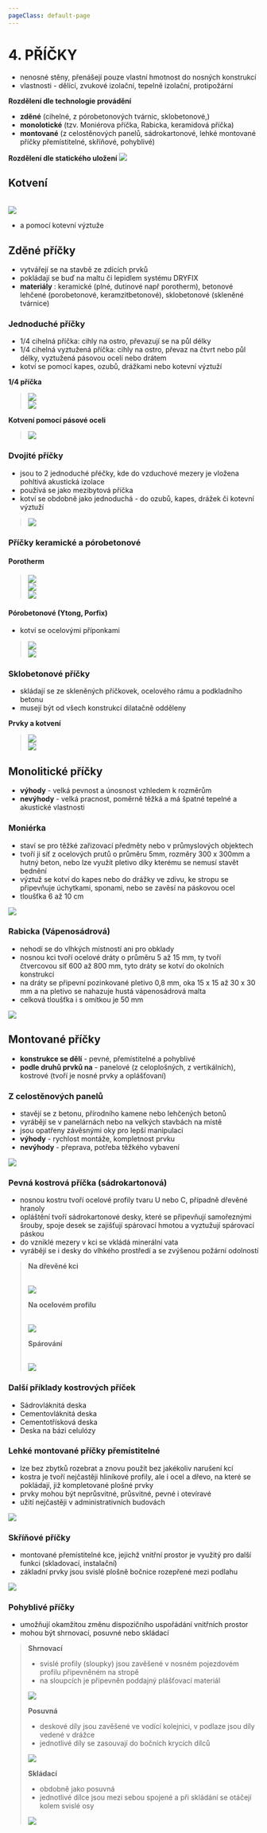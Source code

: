 ```yaml
---
pageClass: default-page
---
```


# 4. PŘÍČKY

- nenosné stěny, přenášejí pouze vlastní hmotnost do
  nosných konstrukcí
- vlastnosti - dělící, zvukové izolační, tepelně izolační, protipožární

**Rozdělení dle technologie provádění**

- **zděné** (cihelné, z pórobetonových tvárnic, sklobetonové,)
- **monolotické** (tzv. Moniérova příčka, Rabicka, keramidová příčka)
- **montované** (z celostěnových panelů, sádrokartonové, lehké montované příčky přemístitelné, skříňové, pohyblivé)

**Rozdělení dle statického uložení**
<img class="centered_image" src="/images/pos/4/ulozeni1.jpg" />

## Kotvení

<br>
<img class="centered_image" src="/images/pos/4/35.jpg" />

- a pomocí kotevní výztuže

## Zděné příčky

- vytvářejí se na stavbě ze zdících prvků
- pokládají se buď na maltu či lepidlem systému DRYFIX
- **materiály** : keramické (plné, dutinové např porotherm), betonové lehčené (porobetonové, keramzitbetonové), sklobetonové (skleněné tvárnice)

### **Jednoduché příčky**

- 1/4 cihelná příčka: cihly na ostro, převazují se na půl délky
- 1/4 cihelná vyztužená příčka: cihly na ostro, převaz na čtvrt nebo půl délky, vyztužená pásovou ocelí nebo drátem
- kotví se pomocí kapes, ozubů, drážkami nebo kotevní výztuží

**1/4 příčka**

> <img class="centered_image" src="/images/pos/4/12.jpg" />
> <br>
> <img class="centered_image" src="/images/pos/4/why.jpg" />

**Kotvení pomocí pásové oceli**

> <img class="centered_image" src="/images/pos/4/pasek.jpg" />

### **Dvojité příčky**

- jsou to 2 jednoduché přéčky, kde do vzduchové mezery je vložena pohltivá akustická izolace
- používá se jako mezibytová příčka
- kotví se obdobně jako jednoduchá - do ozubů, kapes, drážek či kotevní výztuží

> <img class="centered_image" src="/images/pos/4/31.jpg" />

### **Příčky keramické a pórobetonové**

#### Porotherm
> <img class="centered_image" src="/images/pos/4/7.jpg" />
> <br>
> <img class="centered_image" src="/images/pos/4/therm.jpg" /> 
> <br>
> <img class="centered_image" src="/images/pos/4/6.jpg" />

#### Pórobetonové (Ytong, Porfix)

- kotví se ocelovými příponkami

> <img class="centered_image" src="/images/pos/4/ytong.jpg" /> 
> <br>
> <img class="centered_image" src="/images/pos/4/ytong2.jpg" /> 

### **Sklobetonové příčky**

- skládají se ze skleněných příčkovek, ocelového rámu a podkladního betonu
- musejí být od všech konstrukcí dilatačně odděleny

**Prvky a kotvení**
> <img class="centered_image" src="/images/pos/4/sklo.jpg" />
> <br>
> <img class="centered_image" src="/images/pos/4/sklokotva.jpg" />

## Monolitické příčky

- **výhody** - velká pevnost a únosnost vzhledem k rozměrům
- **nevýhody** - velká pracnost, poměrně těžká a má špatné tepelné a akustické vlastnosti

### Moniérka

- staví se pro těžké zařizovací předměty nebo v průmyslových objektech
- tvoří ji síť z ocelových prutů o průměru 5mm, rozměry 300 x 300mm a hutný beton, nebo lze využít pletivo díky kterému se nemusí stavět bednění
- výztuž se kotví do kapes nebo do drážky ve zdivu, ke stropu se připevňuje úchytkami, sponami, nebo se zavěsí na páskovou ocel
- tloušťka 6 až 10 cm

<img class="centered_image" src="/images/pos/4/monierka.jpg" />

### Rabicka (Vápenosádrová)

- nehodí se do vlhkých místností ani pro obklady
- nosnou kci tvoří ocelové dráty o průměru 5 až 15 mm, ty tvoří čtvercovou síť 600 až 800 mm, tyto dráty se kotví do okolních konstrukcí
- na dráty se připevní pozinkované pletivo 0,8 mm, oka 15 x 15 až 30 x 30 mm a na pletivo se nahazuje hustá vápenosádrová malta
- celková tloušťka i s omítkou je 50 mm

<img class="centered_image" src="/images/pos/4/rabicka.jpg" />

## Montované příčky

- **konstrukce se dělí** - pevné, přemístitelné a pohyblivé
- **podle druhů prvků na** - panelové (z celoplošných, z vertikálních), kostrové (tvoří je nosné prvky a oplášťovaní)

### Z celostěnových panelů

- stavějí se z betonu, přírodního kamene nebo lehčených betonů
- vyrábějí se v panelárnách nebo na velkých stavbách na místě
- jsou opatřeny závěsnými oky pro lepší manipulaci
- **výhody** - rychlost montáže, kompletnost prvku
- **nevýhody** - přeprava, potřeba těžkého vybavení

<img class="centered_image" src="/images/pos/4/panel.jpg" />

### Pevná kostrová příčka (sádrokartonová)

- nosnou kostru tvoří ocelové profily tvaru U nebo C, případně dřevěné hranoly
- opláštění tvoří sádrokartonové desky, které se připevňují samořeznými šrouby, spoje desek se zajišťují spárovací hmotou a vyztužují spárovací páskou
- do vzniklé mezery v kci se vkládá minerální vata
- vyrábějí se i desky do vlhkého prostředí a se zvýšenou požární odolností

> **Na dřevěné kci**
>
> <br>
> <img class="centered_image" src="/images/pos/4/drevo.jpg" />
> <br>
> 
> **Na ocelovém profilu**
>
> <br>
> <img class="centered_image" src="/images/pos/4/ocel.jpg" />
> <br>
> 
> **Spárování**
>
> <br>
> <img class="centered_image" src="/images/pos/4/spara.jpg" />

### Další příklady kostrových příček

- Sádrovláknitá deska
- Cementovláknitá deska
- Cementotřísková deska
- Deska na bázi celulózy

### Lehké montované příčky přemístitelné

- lze bez zbytků rozebrat a znovu použít bez jakékoliv narušení kcí
- kostra je tvoří nejčastěji hliníkové profily, ale i ocel a dřevo, na které se pokládají, již kompletované plošné prvky
- prvky mohou být neprůsvitné, průsvitné, pevné i otevíravé
- užití nejčastěji v administrativních budovách

<img class="centered_image" src="/images/pos/4/premis.jpg" />

### Skříňové příčky

- montované přemístitelné kce, jejichž vnitřní prostor je využitý pro další funkci (skladovací, instalační)
- základní prvky jsou svislé plošně bočnice rozepřené mezi podlahu

<img class="centered_image" src="/images/pos/4/skrin.jpg" />

### Pohyblivé příčky

- umožňují okamžitou změnu dispozičního uspořádání vnitřních prostor
- mohou být shrnovací, posuvné nebo skládací


> **Shrnovací**
> - svislé profily (sloupky) jsou zavěšené v nosném pojezdovém profilu připevněném na stropě
> - na sloupcích je připevněn poddajný plášťovací materiál
>
> <img class="centered_image" src="/images/pos/4/shrn.jpg" />
> <br>
>
> **Posuvná**
> - deskové díly jsou zavěšené ve vodící kolejnici, v podlaze jsou díly vedené v drážce
> - jednotlivé díly se zasouvají do bočních krycích dílců
>
> <img class="centered_image" src="/images/pos/4/posun.jpg" />
> <br>
>
> **Skládací**
> - obdobně jako posuvná
> - jednotlivé dílce jsou mezi sebou spojené a při skládání se otáčejí kolem svislé osy
>
> <img class="centered_image" src="/images/pos/4/sklad.jpg" />

